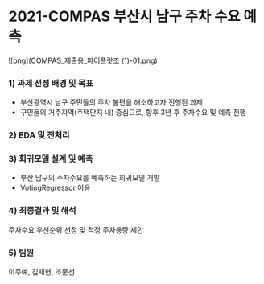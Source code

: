 # 2021-COMPAS 부산시 남구 주차 수요 예측

![png](COMPAS_제출용_파이플랏조 (1)-01.png)

### 1) 과제 선정 배경 및 목표
- 부산광역시 남구 주민들의 주차 불편을 해소하고자 진행된 과제 
- 구민들의 거주지역(주택단지 내) 중심으로, 향후 3년 후 주차수요 및 예측 진행

### 2) EDA 및 전처리

### 3) 회귀모델 설계 및 예측
- 부산 남구의 주차수요를 예측하는 회귀모델 개발
- VotingRegressor 이용

### 4) 최종결과 및 해석
주차수요 우선순위 선정 및 적정 주차용량 제안

### 5) 팀원
이주예, 김채현, 조문선

